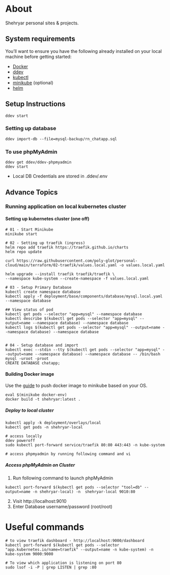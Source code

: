 # About

Shehryar personal sites & projects.

## System requirements
You’ll want to ensure you have the following already installed on your local machine before getting started:
* [Docker](https://docs.docker.com/get-docker/)
* [ddev](https://ddev.com/get-started/)
* [kubectl](https://kubernetes.io/docs/tasks/tools/)
* [minikube](https://minikube.sigs.k8s.io/docs/start/) (optional)
* [helm](https://helm.sh/docs/intro/install/)

## Setup Instructions
```shell
ddev start
```

### Setting up database
```shell
ddev import-db --file=mysql-backup/rn_chatapp.sql
```
### To use phpMyAdmin
```shell
ddev get ddev/ddev-phpmyadmin
ddev start
```

* Local DB Credentials are stored in .ddev/.env

## Advance Topics

### Running application on local kubernetes cluster

#### Setting up kubernetes cluster (one off)
```shell
# 01 - Start Minikube
minikube start

# 02 - Setting up traefik (ingress)
helm repo add traefik https://traefik.github.io/charts
helm repo update

curl https://raw.githubusercontent.com/poly-glot/personal-cloud/main/terraform/02-traefik/values.local.yaml -o values.local.yaml 

helm upgrade --install traefik traefik/traefik \
--namespace kube-system --create-namespace -f values.local.yaml

# 03 - Setup Primary Database
kubectl create namespace database
kubectl apply -f deployment/base/components/database/mysql.local.yaml --namespace database

## View status of pod
kubectl get pods --selector "app=mysql" --namespace database
kubectl describe $(kubectl get pods --selector "app=mysql" --output=name --namespace database) --namespace database
kubectl logs $(kubectl get pods --selector "app=mysql" --output=name --namespace database) --namespace database


# 04 - Setup database and import
kubectl exec --stdin --tty $(kubectl get pods --selector "app=mysql" --output=name --namespace database) --namespace database -- /bin/bash
mysql -uroot -proot
CREATE DATABASE chatapp;
```

#### Building Docker image
Use the [guide](https://minikube.sigs.k8s.io/docs/handbook/pushing/) to push docker image to minikube based on your OS.
```shell
eval $(minikube docker-env)
docker build -t shehryar:latest .
```

##### Deploy to local cluster
```shell
kubectl apply -k deployment/overlays/local
kubectl get pods -n shehryar-local

# access locally 
ddev poweroff 
sudo kubectl port-forward service/traefik 80:80 443:443 -n kube-system

# access phpmyadmin by running following command and vi

```

##### Access phpMyAdmin on Cluster
1. Run following command to launch phpMyAdmin
```shell
kubectl port-forward $(kubectl get pods --selector "tool=db" --output=name -n shehryar-local) -n  shehryar-local 9010:80
```
2. Visit http://localhost:9010
3. Enter Database username/password (root/root)

# Useful commands
```shell
# to view traefik dashboard - http://localhost:9000/dashboard
kubectl port-forward $(kubectl get pods --selector "app.kubernetes.io/name=traefik" --output=name -n kube-system) -n kube-system 9000:9000

# To view which application is listening on port 80
sudo lsof -i -P | grep LISTEN | grep :80
```


